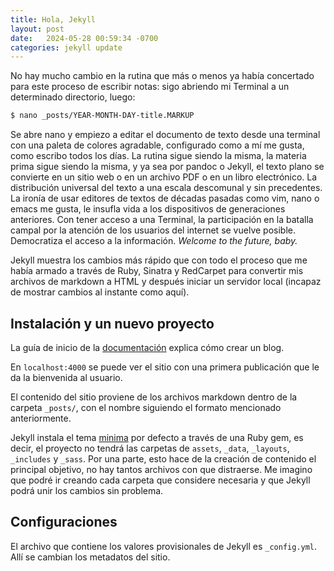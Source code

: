 ```yaml
---
title: Hola, Jekyll
layout: post
date:   2024-05-28 00:59:34 -0700
categories: jekyll update
---
```


No hay mucho cambio en la rutina que más o menos 
ya había concertado para este proceso de escribir notas: 
sigo abriendo mi Terminal a un determinado directorio, 
luego:

```sh
$ nano _posts/YEAR-MONTH-DAY-title.MARKUP
```

Se abre nano y empiezo a editar el documento de texto desde 
una terminal con una paleta de colores agradable, 
configurado como a mí me gusta, como escribo todos los días. 
La rutina sigue siendo la misma, la materia prima sigue 
siendo la misma, y ya sea por pandoc o Jekyll, el texto 
plano se convierte en un sitio web o en un archivo PDF o en 
un libro electrónico. La distribución universal del texto a 
una escala descomunal y sin precedentes. La ironía de usar 
editores de textos de décadas pasadas como vim, nano o emacs 
me gusta, le insufla vida a los dispositivos de generaciones 
anteriores. Con tener acceso a una Terminal, la 
participación en la batalla campal por la atención de los 
usuarios del internet se vuelve posible. Democratiza el 
acceso a la información. *Welcome to the future, baby.* 

Jekyll muestra los cambios más rápido que con 
todo el proceso que me había armado a través de Ruby, 
Sinatra y RedCarpet para convertir mis archivos de markdown 
a HTML y después iniciar un servidor local (incapaz de 
mostrar cambios al instante como aquí).

## Instalación y un nuevo proyecto

La guía de inicio de la 
[documentación](https://jekyllrb.com/docs/) explica cómo 
crear un blog.

En `localhost:4000` se puede ver el sitio con una primera 
publicación que le da la bienvenida al usuario. 

El contenido del sitio proviene de los archivos markdown dentro de la 
carpeta `_posts/`, con el nombre siguiendo el formato 
mencionado anteriormente.

Jekyll instala el tema 
[minima](https://github.com/jekyll/minima) por defecto a través de una Ruby gem,
es decir, el proyecto no tendrá las carpetas de `assets`, `_data`, `_layouts`, 
`_includes` y `_sass`. Por una parte, esto hace de la creación de contenido el 
principal objetivo, no hay tantos archivos con que 
distraerse. Me imagino que podré ir creando cada carpeta que considere necesaria
y que Jekyll podrá unir los cambios sin problema. 

## Configuraciones

El archivo que contiene los valores provisionales de Jekyll 
es `_config.yml`. Allí se cambian los metadatos del sitio.
